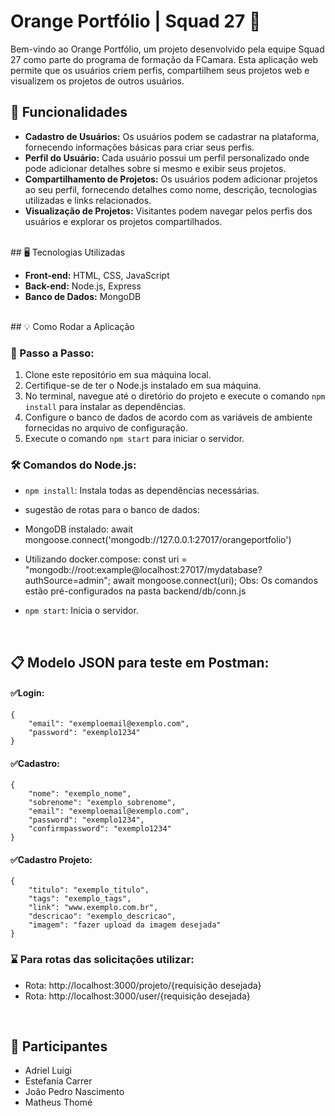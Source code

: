 # Orange Portfólio | Squad 27 🍊

Bem-vindo ao Orange Portfólio, um projeto desenvolvido pela equipe Squad 27 como parte do programa de formação da FCamara. Esta aplicação web permite que os usuários criem perfis, compartilhem seus projetos web e visualizem os projetos de outros usuários.
<br>
## 🚀 Funcionalidades

- **Cadastro de Usuários:** Os usuários podem se cadastrar na plataforma, fornecendo informações básicas para criar seus perfis.
- **Perfil do Usuário:** Cada usuário possui um perfil personalizado onde pode adicionar detalhes sobre si mesmo e exibir seus projetos.
- **Compartilhamento de Projetos:** Os usuários podem adicionar projetos ao seu perfil, fornecendo detalhes como nome, descrição, tecnologias utilizadas e links relacionados.
- **Visualização de Projetos:** Visitantes podem navegar pelos perfis dos usuários e explorar os projetos compartilhados.
<br>
## 🖥️ Tecnologias Utilizadas

- **Front-end:** HTML, CSS, JavaScript
- **Back-end:** Node.js, Express
- **Banco de Dados:** MongoDB
<br>
## 💡  Como Rodar a Aplicação

### 📌 Passo a Passo:

1. Clone este repositório em sua máquina local.
2. Certifique-se de ter o Node.js instalado em sua máquina.
3. No terminal, navegue até o diretório do projeto e execute o comando `npm install` para instalar as dependências.
4. Configure o banco de dados de acordo com as variáveis de ambiente fornecidas no arquivo de configuração. 
5. Execute o comando `npm start` para iniciar o servidor.

### 🛠️ Comandos do Node.js:

- `npm install`: Instala todas as dependências necessárias.

-  sugestão de rotas para o banco de dados:
-  MongoDB instalado:
await mongoose.connect('mongodb://127.0.0.1:27017/orangeportfolio')
-  Utilizando docker.compose:
const uri = "mongodb://root:example@localhost:27017/mydatabase?authSource=admin";
await mongoose.connect(uri);
Obs: Os comandos estão pré-configurados na pasta backend/db/conn.js

- `npm start`: Inicia o servidor.
<br>

## 📋 Modelo JSON para teste em Postman:

#### ✅Login:
    {
        "email": "exemploemail@exemplo.com",
        "password": "exemplo1234"
    }

#### ✅Cadastro: 
    {
        "nome": "exemplo_nome",
        "sobrenome": "exemplo_sobrenome",
        "email": "exemploemail@exemplo.com",
        "password": "exemplo1234",
        "confirmpassword": "exemplo1234"
    }

#### ✅Cadastro Projeto:
    {
        "titulo": "exemplo_titulo",
        "tags": "exemplo_tags",
        "link": "www.exemplo.com.br",
        "descricao": "exemplo_descricao",
        "imagem": "fazer upload da imagem desejada"
    }


### ⌛ Para rotas das solicitações utilizar:

  - Rota: http://localhost:3000/projeto/{requisição desejada}
  - Rota: http://localhost:3000/user/{requisição desejada}
 <br> 

## 👤 Participantes

- Adriel Luigi
- Estefania Carrer
- João Pedro Nascimento
- Matheus Thomé

